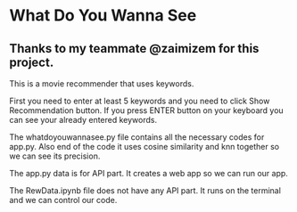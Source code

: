 # What Do You Wanna See
## Thanks to my teammate @zaimizem for this project.
This is a movie recommender that uses keywords. 

First you need to enter at least 5 keywords and you need to click Show Recommendation button. 
If you press ENTER button on your keyboard you can see your already entered keywords.

The whatdoyouwannasee.py file contains all the necessary codes for app.py. Also end of the code it uses cosine similarity and knn together so we can see its precision.

The app.py data is for API part. It creates a web app so we can run our app. 

The RewData.ipynb file does not have any API part. It runs on the terminal and we can control our code.
